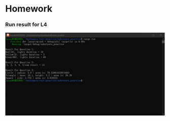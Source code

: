 # Homework

### Run result for L4

![run results](https://raw.githubusercontent.com/vfptr/substrate_practice/main/resource/Screenshot%202023-03-21%20234549.png)
